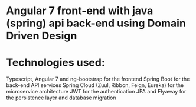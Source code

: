 # Angular 7 front-end with java (spring) api back-end using Domain Driven Design

# Technologies used: 
Typescript, Angular 7 and ng-bootstrap for the frontend
Spring Boot for the back-end API services
Spring Cloud (Zuul, Ribbon, Feign, Eureka) for the microservice architecture
JWT for the authentication
JPA and Flyaway for the persistence layer and database migration 
